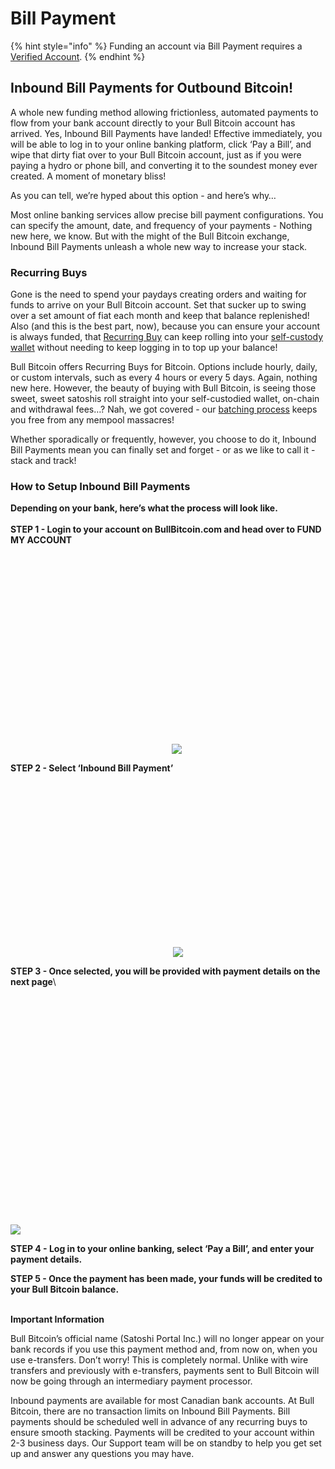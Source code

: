 # Bill Payment

{% hint style="info" %}
Funding an account via Bill Payment requires a [Verified Account](../../../identity-verification/verification-basics/3.-verified/).
{% endhint %}

## Inbound Bill Payments for Outbound Bitcoin!



A whole new funding method allowing frictionless, automated payments to flow from your bank account directly to your Bull Bitcoin account has arrived. Yes, Inbound Bill Payments have landed! Effective immediately, you will be able to log in to your online banking platform, click ‘Pay a Bill’, and wipe that dirty fiat over to your Bull Bitcoin account, just as if you were paying a hydro or phone bill, and converting it to the soundest money ever created. A moment of monetary bliss!

As you can tell, we’re hyped about this option - and here’s why…

Most online banking services allow precise bill payment configurations. You can specify the amount, date, and frequency of your payments - Nothing new here, we know. But with the might of the Bull Bitcoin exchange, Inbound Bill Payments unleash a whole new way to increase your stack.



### Recurring Buys

Gone is the need to spend your paydays creating orders and waiting for funds to arrive on your Bull Bitcoin account. Set that sucker up to swing over a set amount of fiat each month and keep that balance replenished! Also (and this is the best part, now), because you can ensure your account is always funded, that [Recurring Buy](https://www.bullbitcoin.com/blog/bull-bitcoins-dollar-cost-averaging-tool-for-canadians-a-new-standard-for-investing-in-bitcoin) can keep rolling into your [self-custody wallet](https://www.bullbitcoin.com/blog/top-7-reasons-to-self-custody) without needing to keep logging in to top up your balance!

Bull Bitcoin offers Recurring Buys for Bitcoin. Options include hourly, daily, or custom intervals, such as every 4 hours or every 5 days. Again, nothing new here. However, the beauty of buying with Bull Bitcoin, is seeing those sweet, sweet satoshis roll straight into your self-custodied wallet, on-chain and withdrawal fees…? Nah, we got covered - our [batching process](https://www.bullbitcoin.com/blog/bull-bitcoin-rolls-out-transaction-batching-by-default-and-opt-out-option-for-express-transactions) keeps you free from any mempool massacres!

Whether sporadically or frequently, however, you choose to do it, Inbound Bill Payments mean you can finally set and forget - or as we like to call it - stack and track!

### How to Setup Inbound Bill Payments



**Depending on your bank, here’s what the process will look like.**\
**⁠**\
**⁠STEP 1 - Login to your account on BullBitcoin.com and head over to FUND MY ACCOUNT**

![](data:image/svg+xml,%3csvg%20xmlns=%27http://www.w3.org/2000/svg%27%20version=%271.1%27%20width=%27258%27%20height=%27320%27/%3e)![](https://www.bullbitcoin.com/_next/image?url=https%3A%2F%2Fmedia.graphassets.com%2FYmgiCoR2Q7u331G9OS9p\&w=640\&q=75)



**STEP 2 - Select ‘Inbound Bill Payment’**

![](data:image/svg+xml,%3csvg%20xmlns=%27http://www.w3.org/2000/svg%27%20version=%271.1%27%20width=%27260%27%20height=%27280%27/%3e)![](https://www.bullbitcoin.com/_next/image?url=https%3A%2F%2Fmedia.graphassets.com%2FDkSxlXjURd6VUkAuacCc\&w=640\&q=75)



**⁠STEP 3 - Once selected, you will be provided with payment details on the next page**\


![](data:image/svg+xml,%3csvg%20xmlns=%27http://www.w3.org/2000/svg%27%20version=%271.1%27%20width=%271226%27%20height=%27890%27/%3e)![](https://www.bullbitcoin.com/_next/image?url=https%3A%2F%2Fmedia.graphassets.com%2FIcYpjDhJR12AdslaSlYR\&w=3840\&q=75)



**STEP 4 - Log in to your online banking, select ‘Pay a Bill’, and enter your payment details.**



**STEP 5 - Once the payment has been made, your funds will be credited to your Bull Bitcoin balance.**



\
**Important Information**

Bull Bitcoin’s official name (Satoshi Portal Inc.) will no longer appear on your bank records if you use this payment method and, from now on, when you use e-transfers. Don’t worry! This is completely normal. Unlike with wire transfers and previously with e-transfers, payments sent to Bull Bitcoin will now be going through an intermediary payment processor.

Inbound payments are available for most Canadian bank accounts. At Bull Bitcoin, there are no transaction limits on Inbound Bill Payments. Bill payments should be scheduled well in advance of any recurring buys to ensure smooth stacking. Payments will be credited to your account within 2-3 business days. Our Support team will be on standby to help you get set up and answer any questions you may have.
